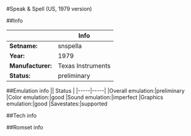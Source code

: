 #Speak & Spell (US, 1979 version)

##Info

||Info|
|-----|-----|
|**Setname:**|snspella
|**Year:**|1979
|**Manufacturer:**|Texas Instruments
|**Status:**|preliminary

##Emulation info
|| Status |
|-----|-----|
|Overall emulation:|preliminary
|Color emulation:|good
|Sound emulation:|imperfect
|Graphics emulation:|good
|Savestates:|supported

##Tech info

##Romset info

<!--- START OF EDITED COMMENT DO NOT TOUCH TEXT ABOVE-->
